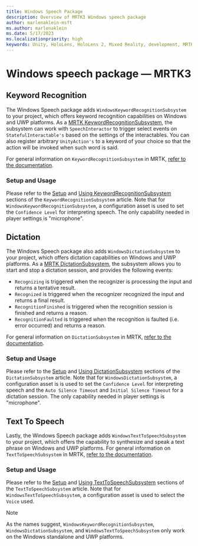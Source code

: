 ```yaml
---
title: Windows Speech Package
description: Overview of MRTK3 Windows speech package
author: marlenaklein-msft
ms.author: marlenaklein
ms.date: 5/17/2023
ms.localizationpriority: high
keywords: Unity, HoloLens, HoloLens 2, Mixed Reality, development, MRTK3, windows speech, speech, keyword, keyword recognition, speech recognition, Mixed Reality Toolkit
---
```


# Windows speech package &#8212; MRTK3

## Keyword Recognition

The Windows Speech package adds `WindowsKeywordRecognitionSubsystem` to your project, which offers keyword recognition capabilities on Windows and UWP platforms. As a [MRTK KeywordRecognitionSubsystem](../../../mrtk3-core/packages/core/subsystems/keywordrecognitionsubsystem.md), the subsystem can work with `SpeechInteractor` to trigger select events on `StatefulInteractable's` based on the settings of the interactables. You can also register arbitrary `UnityAction's` to a keyword of your choice so that the action will be invoked when such word is said.

For general information on `KeywordRecognitionSubsystem` in MRTK, [refer to the documentation](../../../mrtk3-core/packages/core/subsystems/keywordrecognitionsubsystem.md).

### Setup and Usage

Please refer to the [Setup](../../../mrtk3-core/packages/core/subsystems/keywordrecognitionsubsystem.md#setup) and [Using KeywordRecognitionSubsystem](../../../mrtk3-core/packages/core/subsystems/keywordrecognitionsubsystem.md#using-keywordrecognitionsubsystem-manually) sections of the `KeywordRecognitionSubsystem` article. Note that for `WindowsKeywordRecognitionSubsystem`, a configuration asset is used to set the `Confidence Level` for interpreting speech. The only capability needed in player settings is "microphone".

## Dictation

The Windows Speech package also adds `WindowsDictationSubsystem` to your project, which offers dictation capabilities on Windows and UWP platforms. As a [MRTK DictationSubsystem](../../../mrtk3-core/packages/core/subsystems/dictationsubsystem.md), the subsystem allows you to start and stop a dictation session, and provides the following events:

* `Recognizing` is triggered when the recognizer is processing the input and returns a tentative result.
* `Recognized` is triggered when the recognizer recognized the input and returns a final result.
* `RecognitionFinished` is triggered when the recognition session is finished and returns a reason.
* `RecognitionFaulted` is triggered when the recognition is faulted (i.e. error occurred) and returns a reason.

For general information on `DictationSubsystem` in MRTK, [refer to the documentation](../../../mrtk3-core/packages/core/subsystems/dictationsubsystem.md).

### Setup and Usage

Please refer to the [Setup](../../../mrtk3-core/packages/core/subsystems/dictationsubsystem.md#setup) and [Using DictationSubsystem](../../../mrtk3-core/packages/core/subsystems/dictationsubsystem.md#using-dictationsubsystem) sections of the `DictationSubsystem` article. Note that for `WindowsDictationSubsystem`, a configuration asset is is used to set the `Confidence Level` for interpreting speech and the `Auto Silence Timeout` and `Initial Silence Timeout` for a dictation session. The only capability needed in player settings is "microphone".

## Text To Speech

Lastly, the Windows Speech package adds `WindowsTextToSpeechSubsystem` to your project, which offers the capability to synthesize and speak a text phrase on Windows and UWP platforms. For general information on `TextToSpeechSubsystem` in MRTK, [refer to the documentation](../../../mrtk3-core/packages/core/subsystems/texttospeechsubsystem.md).

### Setup and Usage

Please refer to the [Setup](../../../mrtk3-core/packages/core/subsystems/texttospeechsubsystem.md#setup) and [Using TextToSpeechSubsystem](../../../mrtk3-core/packages/core/subsystems/texttospeechsubsystem.md#using-texttospeechsubsystem) sections of the `TextToSpeechSubsystem` article. Note that for `WindowsTextToSpeechSubsystem`, a configuration asset is used to select the `Voice` used.

> [!NOTE]
> As the names suggest, `WindowsKeywordRecognitionSubsystem`, `WindowsDictationSubsystem`, and `WindowsTextToSpeechSubsystem` only work on the Windows standalone and UWP platforms.